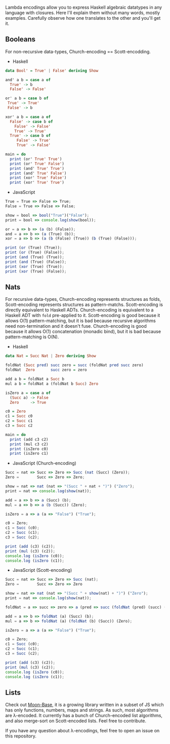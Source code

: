 Lambda encodings allow you to express Haskell algebraic datatypes in any language with closures. Here I'll explain them without many words, mostly examples. Carefully observe how one translates to the other and you'll get it.

## Booleans

For non-recursive data-types, Church-encoding == Scott-encodding.

- Haskell

```haskell
data Bool' = True' | False' deriving Show

and' a b = case a of
  True' -> b
  False' -> False'

or' a b = case b of
 True' -> True'
 False' -> b

xor' a b = case a of
  False' -> case b of
    False' -> False'
    True' -> True'
  True' -> case b of
     False' -> True'
     True' -> False'

main = do
  print (or' True' True')
  print (or' True' False')
  print (and' True' True')
  print (and' True' False')
  print (xor' True' False')
  print (xor' True' True')
```

- JavaScript

```javascript
True = True => False => True;
False = True => False => False;

show = bool => bool("True")("False");
print = bool => console.log(show(bool));

or = a => b => (a (b) (False));
and = a => b => (a (True) (b));
xor = a => b => (a (b (False) (True)) (b (True) (False)));

print (or (True) (True));
print (or (True) (False));
print (and (True) (True));
print (and (True) (False));
print (xor (True) (True));
print (xor (True) (False));
```

## Nats

For recursive data-types, Church-encoding represents structures as folds, Scott-encoding represents structures as pattern-matchs. Scott-encoding is directly equivalent to Haskell ADTs. Church-encoding is equivalent to a Haskell ADT with `fold` pre-applied to it. Scott-encoding is good because it allows O(1) pattern-matching, but it is bad because recursive algorithms need non-termination and it doesn't fuse. Church-encoding is good because it allows O(1) concatenation (monadic bind), but it is bad because pattern-matching is O(N).

- Haskell

```haskell
data Nat = Succ Nat | Zero deriving Show

foldNat (Succ pred) succ zero = succ (foldNat pred succ zero)
foldNat  Zero       succ zero = zero

add a b = foldNat a Succ b
mul a b = foldNat a (foldNat b Succ) Zero

isZero a = case a of
  (Succ a) -> False
  Zero     -> True

c0 = Zero
c1 = Succ c0
c2 = Succ c1
c3 = Succ c2

main = do
  print (add c3 c2)
  print (mul c3 c2)
  print (isZero c0)
  print (isZero c1)
```

- JavaScript (Church-encoding)

```javascript
Succ = nat => Succ => Zero => Succ (nat (Succ) (Zero));
Zero =        Succ => Zero => Zero;

show = nat => nat (nat => "(Succ " + nat + ")") ("Zero");
print = nat => console.log(show(nat));

add = a => b => a (Succ) (b);
mul = a => b => a (b (Succ)) (Zero);

isZero = a => a (a => "False") ("True");

c0 = Zero;
c1 = Succ (c0);
c2 = Succ (c1);
c3 = Succ (c2);

print (add (c3) (c2));
print (mul (c3) (c2));
console.log (isZero (c0));
console.log (isZero (c1));
```

- JavaScript (Scott-encoding)

```javascript
Succ = nat => Succ => Zero => Succ (nat);
Zero =        Succ => Zero => Zero

show = nat => nat (nat => "(Succ " + show(nat) + ")") ("Zero");
print = nat => console.log(show(nat));

foldNat = a => succ => zero => a (pred => succ (foldNat (pred) (succ) (zero))) (zero);

add = a => b => foldNat (a) (Succ) (b);
mul = a => b => foldNat (a) (foldNat (b) (Succ)) (Zero);

isZero = a => a (a => "False") ("True");

c0 = Zero;
c1 = Succ (c0);
c2 = Succ (c1);
c3 = Succ (c2);

print (add (c3) (c2));
print (mul (c3) (c2));
console.log (isZero (c0));
console.log (isZero (c1));
```

## Lists

Check out [Moon-Base](https://github.com/MaiaVictor/moon-lang/tree/master/moon-base), it is a growing library written in a subset of JS which has only functions, numbers, maps and strings. As such, most algorithms are λ-encoded. It currently has a bunch of Church-encoded list algorithms, and also merge-sort on Scott-encoded lists. Feel free to contribute.

If you have any question about λ-encodings, feel free to open an issue on this repository.
